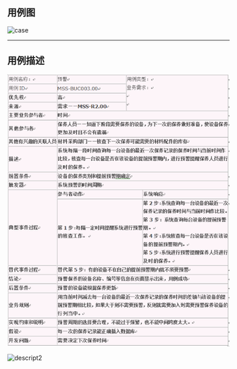 ## 用例图

![case](images/1.PNG)

***

## 用例描述

![descript1](images/2.PNG)


![descript2](images/3.PNG)
